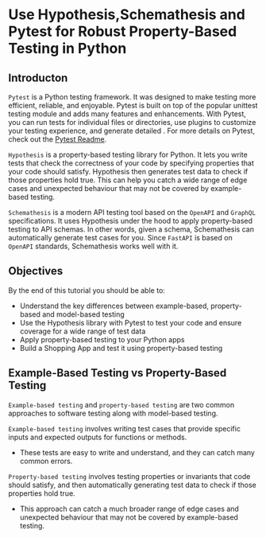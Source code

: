 # Use Hypothesis,Schemathesis and Pytest for Robust Property-Based Testing in Python

## Introducton

`Pytest` is a Python testing framework. It was designed to make testing more efficient, reliable, and enjoyable. Pytest is built on top of the popular unittest testing module and adds many features and enhancements. With Pytest, you can run tests for individual files or directories, use plugins to customize your testing experience, and generate detailed . For more details on Pytest, check out the [Pytest Readme](readme_md/pytest_intro.md).

`Hypothesis` is a property-based testing library for Python. It lets you write tests that check the correctness of your code by specifying properties that your code should satisfy. Hypothesis then generates test data to check if those properties hold true. This can help you catch a wide range of edge cases and unexpected behaviour that may not be covered by example-based testing.

`Schemathesis` is a modern API testing tool based on the `OpenAPI` and `GraphQL` specifications. It uses Hypothesis under the hood to apply property-based testing to API schemas. In other words, given a schema, Schemathesis can automatically generate test cases for you. Since `FastAPI` is based on `OpenAPI` standards, Schemathesis works well with it.

## Objectives

By the end of this tutorial you should be able to:

- Understand the key differences between example-based, property-based and model-based testing
- Use the Hypothesis library with Pytest to test your code and ensure coverage for a wide range of test data
- Apply property-based testing to your Python apps
- Build a Shopping App and test it using property-based testing

## Example-Based Testing vs Property-Based Testing

`Example-based testing` and `property-based testing` are two common approaches to software testing along with model-based testing.

`Example-based testing` involves writing test cases that provide specific inputs and expected outputs for functions or methods.

- These tests are easy to write and understand, and they can catch many common errors.

`Property-based testing` involves testing properties or invariants that code should satisfy, and then automatically generating test data to check if those properties hold true.

- This approach can catch a much broader range of edge cases and unexpected behaviour that may not be covered by example-based testing.
